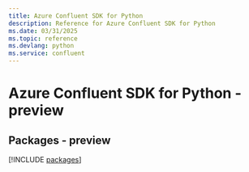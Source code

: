 ```yaml
---
title: Azure Confluent SDK for Python
description: Reference for Azure Confluent SDK for Python
ms.date: 03/31/2025
ms.topic: reference
ms.devlang: python
ms.service: confluent
---
```

# Azure Confluent SDK for Python - preview
## Packages - preview
[!INCLUDE [packages](confluent-index.md)]
